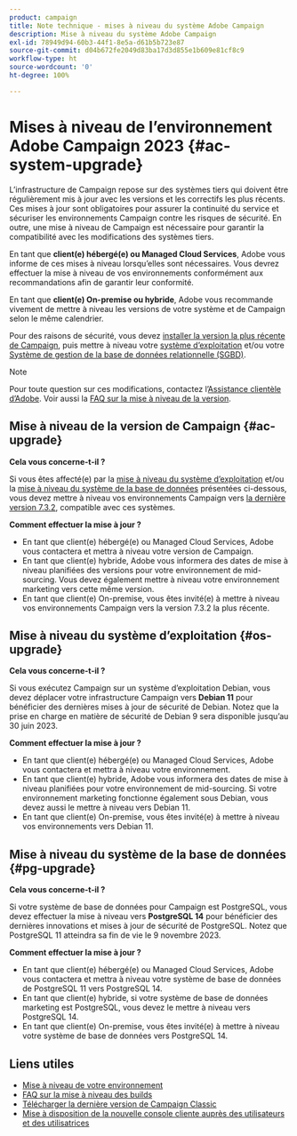 ```yaml
---
product: campaign
title: Note technique - mises à niveau du système Adobe Campaign
description: Mise à niveau du système Adobe Campaign
exl-id: 78949d94-60b3-44f1-8e5a-d61b5b723e87
source-git-commit: d04b672fe2049d83ba17d3d855e1b609e81cf8c9
workflow-type: ht
source-wordcount: '0'
ht-degree: 100%

---
```


# Mises à niveau de l’environnement Adobe Campaign 2023 {#ac-system-upgrade}

L’infrastructure de Campaign repose sur des systèmes tiers qui doivent être régulièrement mis à jour avec les versions et les correctifs les plus récents. Ces mises à jour sont obligatoires pour assurer la continuité du service et sécuriser les environnements Campaign contre les risques de sécurité. En outre, une mise à niveau de Campaign est nécessaire pour garantir la compatibilité avec les modifications des systèmes tiers.

En tant que **client(e) hébergé(e) ou Managed Cloud Services**, Adobe vous informe de ces mises à niveau lorsqu’elles sont nécessaires. Vous devrez effectuer la mise à niveau de vos environnements conformément aux recommandations afin de garantir leur conformité.

En tant que **client(e) On-premise ou hybride**, Adobe vous recommande vivement de mettre à niveau les versions de votre système et de Campaign selon le même calendrier.

Pour des raisons de sécurité, vous devez [installer la version la plus récente de Campaign](#ac-upgrade), puis mettre à niveau votre [système d’exploitation](#os-upgrade) et/ou votre [Système de gestion de la base de données relationnelle (SGBD)](#pg-upgrade).

>[!NOTE]
>
>Pour toute question sur ces modifications, contactez l’[Assistance clientèle d’Adobe](https://helpx.adobe.com/fr/enterprise/admin-guide.html/enterprise/using/support-for-experience-cloud.ug.html). Voir aussi la [FAQ sur la mise à niveau de la version](../../platform/using/faq-build-upgrade.md).

## Mise à niveau de la version de Campaign {#ac-upgrade}

**Cela vous concerne-t-il ?**

Si vous êtes affecté(e) par la [mise à niveau du système d’exploitation](#os-upgrade) et/ou la [mise à niveau du système de la base de données](#pg-upgrade) présentées ci-dessous, vous devez mettre à niveau vos environnements Campaign vers [la dernière version 7.3.2](../../rn/using/latest-release.md#release-7-3-2), compatible avec ces systèmes.

**Comment effectuer la mise à jour ?**

* En tant que client(e) hébergé(e) ou Managed Cloud Services, Adobe vous contactera et mettra à niveau votre version de Campaign.
* En tant que client(e) hybride, Adobe vous informera des dates de mise à niveau planifiées des versions pour votre environnement de mid-sourcing. Vous devez également mettre à niveau votre environnement marketing vers cette même version.
* En tant que client(e) On-premise, vous êtes invité(e) à mettre à niveau vos environnements Campaign vers la version 7.3.2 la plus récente.


## Mise à niveau du système d’exploitation {#os-upgrade}

**Cela vous concerne-t-il ?**

Si vous exécutez Campaign sur un système d’exploitation Debian, vous devez déplacer votre infrastructure Campaign vers **Debian 11** pour bénéficier des dernières mises à jour de sécurité de Debian. Notez que la prise en charge en matière de sécurité de Debian 9 sera disponible jusqu’au 30 juin 2023.

**Comment effectuer la mise à jour ?**

* En tant que client(e) hébergé(e) ou Managed Cloud Services, Adobe vous contactera et mettra à niveau votre environnement.
* En tant que client(e) hybride, Adobe vous informera des dates de mise à niveau planifiées pour votre environnement de mid-sourcing. Si votre environnement marketing fonctionne également sous Debian, vous devez aussi le mettre à niveau vers Debian 11.
* En tant que client(e) On-premise, vous êtes invité(e) à mettre à niveau vos environnements vers Debian 11.

## Mise à niveau du système de la base de données {#pg-upgrade}

**Cela vous concerne-t-il ?**

Si votre système de base de données pour Campaign est PostgreSQL, vous devez effectuer la mise à niveau vers **PostgreSQL 14** pour bénéficier des dernières innovations et mises à jour de sécurité de PostgreSQL. Notez que PostgreSQL 11 atteindra sa fin de vie le 9 novembre 2023.

**Comment effectuer la mise à jour ?**

* En tant que client(e) hébergé(e) ou Managed Cloud Services, Adobe vous contactera et mettra à niveau votre système de base de données de PostgreSQL 11 vers PostgreSQL 14.
* En tant que client(e) hybride, si votre système de base de données marketing est PostgreSQL, vous devez le mettre à niveau vers PostgreSQL 14.
* En tant que client(e) On-premise, vous êtes invité(e) à mettre à niveau votre système de base de données vers PostgreSQL 14.


## Liens utiles

* [Mise à niveau de votre environnement](../../production/using/build-upgrade.md)
* [FAQ sur la mise à niveau des builds](../../platform/using/faq-build-upgrade.md)
* [Télécharger la dernière version de Campaign Classic](https://experience.adobe.com/#/downloads/content/software-distribution/en/campaign.html)
* [Mise à disposition de la nouvelle console cliente auprès des utilisateurs et des utilisatrices](../../installation/using/client-console-availability-for-windows.md)
